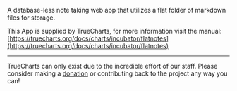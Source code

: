 A database-less note taking web app that utilizes a flat folder of markdown files for storage.

This App is supplied by TrueCharts, for more information visit the manual: [https://truecharts.org/docs/charts/incubator/flatnotes](https://truecharts.org/docs/charts/incubator/flatnotes)

---

TrueCharts can only exist due to the incredible effort of our staff.
Please consider making a [donation](https://truecharts.org/docs/about/sponsor) or contributing back to the project any way you can!
